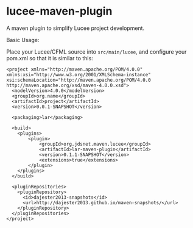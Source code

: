 # lucee-maven-plugin
A maven plugin to simplify Lucee project development.

Basic Usage:

Place your Lucee/CFML source into `src/main/lucee`, and configure your pom.xml so that it is similar to this:
```
<project xmlns="http://maven.apache.org/POM/4.0.0" xmlns:xsi="http://www.w3.org/2001/XMLSchema-instance" xsi:schemaLocation="http://maven.apache.org/POM/4.0.0 http://maven.apache.org/xsd/maven-4.0.0.xsd">
  <modelVersion>4.0.0</modelVersion>
  <groupId>org.name</groupId>
  <artifactId>project</artifactId>
  <version>0.0.1-SNAPSHOT</version>
  
  <packaging>lar</packaging>
  
  <build>
  	<plugins>
  		<plugin>
  			<groupId>org.jdsnet.maven.lucee</groupId>
  			<artifactId>lar-maven-plugin</artifactId>
  			<version>0.1.1-SNAPSHOT</version>
  			<extensions>true</extensions>
  		</plugin>
  	</plugins>
  </build>
  
  <pluginRepositories>
    <pluginRepository>
      <id>dajester2013-snapshots</id>
      <url>http://dajester2013.github.io/maven-snapshots/</url>
    </pluginRepository>
  </pluginRepositories>
</project>
```
